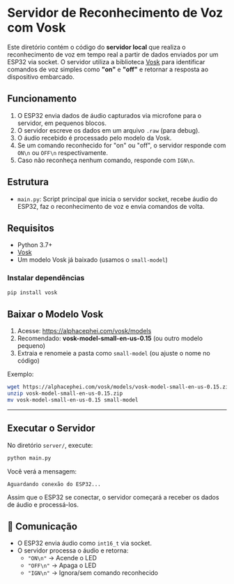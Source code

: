 # Servidor de Reconhecimento de Voz com Vosk

Este diretório contém o código do **servidor local** que realiza o reconhecimento de voz em tempo real a partir de dados enviados por um ESP32 via socket. O servidor utiliza a biblioteca [Vosk](https://alphacephei.com/vosk/) para identificar comandos de voz simples como **"on"** e **"off"** e retornar a resposta ao dispositivo embarcado.

## Funcionamento

1. O ESP32 envia dados de áudio capturados via microfone para o servidor, em pequenos blocos.
2. O servidor escreve os dados em um arquivo `.raw` (para debug).
3. O áudio recebido é processado pelo modelo da Vosk.
4. Se um comando reconhecido for "on" ou "off", o servidor responde com `ON\n` ou `OFF\n` respectivamente.
5. Caso não reconheça nenhum comando, responde com `IGN\n`.


## Estrutura

- `main.py`: Script principal que inicia o servidor socket, recebe áudio do ESP32, faz o reconhecimento de voz e envia comandos de volta.

## Requisitos

- Python 3.7+
- [Vosk](https://pypi.org/project/vosk/)
- Um modelo Vosk já baixado (usamos o `small-model`)

### Instalar dependências

```bash
pip install vosk
```

## Baixar o Modelo Vosk

1. Acesse: https://alphacephei.com/vosk/models
2. Recomendado: **vosk-model-small-en-us-0.15** (ou outro modelo pequeno)
3. Extraia e renomeie a pasta como `small-model` (ou ajuste o nome no código)

Exemplo:

```bash
wget https://alphacephei.com/vosk/models/vosk-model-small-en-us-0.15.zip
unzip vosk-model-small-en-us-0.15.zip
mv vosk-model-small-en-us-0.15 small-model
```

---

## Executar o Servidor

No diretório `server/`, execute:

```bash
python main.py
```

Você verá a mensagem:

```
Aguardando conexão do ESP32...
```

Assim que o ESP32 se conectar, o servidor começará a receber os dados de áudio e processá-los.

## 🔄 Comunicação

- O ESP32 envia áudio como `int16_t` via socket.
- O servidor processa o áudio e retorna:
  - `"ON\n"` → Acende o LED
  - `"OFF\n"` → Apaga o LED
  - `"IGN\n"` → Ignora/sem comando reconhecido
